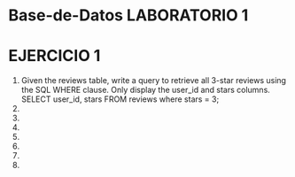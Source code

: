 # Base-de-Datos LABORATORIO 1
# EJERCICIO 1
1. Given the reviews table, write a query to retrieve all 3-star reviews using the SQL WHERE clause. Only display the user_id and stars columns.
    SELECT user_id, stars FROM reviews
    where stars = 3;
2. 
3.
4.
5.
6.
7.
8.